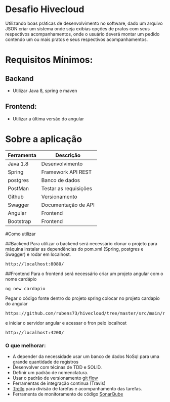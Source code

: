 # Desafio Hivecloud

Utilizando boas práticas de desenvolvimento no software, dado um arquivo JSON criar um sistema onde seja 
exibias opções de pratos com seus respectivos acompanhamentos, onde o usuário deverá montar um pedido 
contendo um ou mais pratos e seus respectivos acompanhamentos.

# Requisitos Mínimos:

## Backand
- Utilizar Java 8, spring e maven
## Frontend:
- Utilizar a última versão do angular

# Sobre a aplicação

Ferramenta | Descrição
 ------ | ------
 Java 1.8 | Desenvolvimento
 Spring | Framework API REST 
 postgres | Banco de dados 
 PostMan | Testar as requisições 
 Github | Versionamento 
 Swagger | Documentação de API 
 Angular | Frontend 
 Bootstrap | Frontend
 
 #Como utilizar
 
 ##Backend
 Para utilizar o backend será necessário clonar o projeto para máquina instalar as dependências do pom.xml
 (Spring, postgres e Swagger) e rodar em localhost.
 <pre>http://localhost:8080/</pre>
 
 ##Frontend
 Para o frontend será necessário criar um projeto angular com o nome cardápio
 <pre>ng new cardapio</pre>
 Pegar o código fonte dentro do projeto spring colocar no projeto cardapio do angular
 <pre>https://github.com/rubens73/hivecloud/tree/master/src/main/resources/angular/src</pre>
 e iniciar o servidor angular e acessar o fron pelo localhost
 <pre>http://localhost:4200/</pre>
 
### O que melhorar:
* A depender da necessidade usar um banco de dados NoSql para uma grande quantidade de registros
* Desenvolver com técinas de TDD e SOLID.
* Definir um padrão de nomenclatura.
* Usar o padrão de versionamento [git flow]
* Ferramentas de integração continua (Travis)
* [Trello] para divisão de tarefas e acompanhamento das tarefas.
* Ferramenta de monitoramento de código [SonarQube]

[aplicação]: <https://desafioapi.herokuapp.com/swagger-ui.html>
[git flow]: <https://danielkummer.github.io/git-flow-cheatsheet/index.pt_BR.html>
[SonarQube]: <https://www.sonarqube.org/>
[Trello]: <https://trello.com/>
